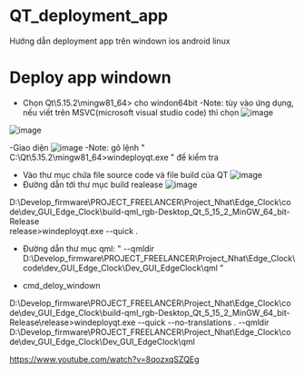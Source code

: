 # QT_deployment_app
Hướng dẫn deployment app trên windown ios android linux

# Deploy app windown
- Chọn Qt\5.15.2\mingw81_64> cho windon64bit
-Note: tùy vào ứng dụng, nếu viết trên MSVC(microsoft visual studio code) thì chọn ![image](https://user-images.githubusercontent.com/18188862/179348738-880ca59f-1a29-47a2-8a69-0ebd0ac60cc1.png)

![image](https://user-images.githubusercontent.com/18188862/179348636-b83abdcd-fd0f-4409-9090-64263021d274.png)

-Giao diện 
![image](https://user-images.githubusercontent.com/18188862/179348764-c1621ddc-8a1f-4ce6-975f-f907dff1ed15.png)
-Note: gõ lệnh " C:\Qt\5.15.2\mingw81_64>windeployqt.exe " để kiểm tra

- Vào thư mục chứa file source code và file build của QT
![image](https://user-images.githubusercontent.com/18188862/179348852-8072d106-a0fd-4e8f-9eac-5bd5c432448e.png)
- Đường dẫn tới thư mục build realease
![image](https://user-images.githubusercontent.com/18188862/179348906-5fde4a78-c071-455a-8c06-d59fe14e996d.png)

D:\Develop_firmware\PROJECT_FREELANCER\Project_Nhat\Edge_Clock\code\dev_GUI_Edge_Clock\build-qml_rgb-Desktop_Qt_5_15_2_MinGW_64_bit-Release\
release>windeployqt.exe --quick .  

- Đường dẫn thư mục qml: " --qmldir D:\Develop_firmware\PROJECT_FREELANCER\Project_Nhat\Edge_Clock\code\dev_GUI_Edge_Clock\Dev_GUI_EdgeClock\qml "

- cmd_deloy_windown

D:\Develop_firmware\PROJECT_FREELANCER\Project_Nhat\Edge_Clock\code\dev_GUI_Edge_Clock\build-qml_rgb-Desktop_Qt_5_15_2_MinGW_64_bit-Release\release>windeployqt.exe --quick --no-translations . --qmldir D:\Develop_firmware\PROJECT_FREELANCER\Project_Nhat\Edge_Clock\code\dev_GUI_Edge_Clock\Dev_GUI_EdgeClock\qml

https://www.youtube.com/watch?v=8qozxqSZQEg
